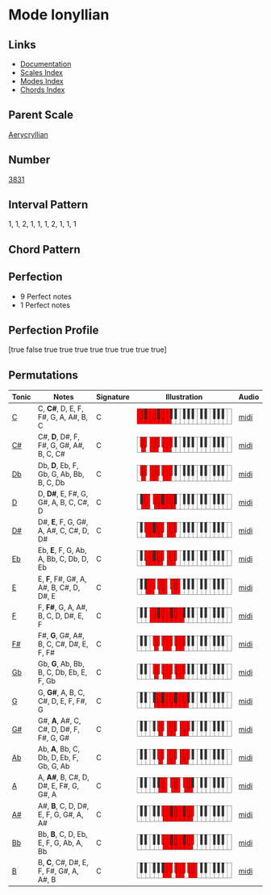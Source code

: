 # Mode Ionyllian

## Links

- [Documentation](README.md)
- [Scales Index](Scales.md)
- [Modes Index](Modes.md)
- [Chords Index](Chords.md)

## Parent Scale

[Aerycryllian](ScaleAerycryllian.md)

## Number

[3831](https://ianring.com/musictheory/scales/3831)

## Interval Pattern

1, 1, 2, 1, 1, 1, 2, 1, 1, 1

## Chord Pattern



## Perfection

- 9 Perfect notes
- 1 Perfect notes

## Perfection Profile

[true false true true true true true true true true]

## Permutations

| Tonic | Notes | Signature | Illustration | Audio |
|-------|-------|-----------|--------------|-------|
| [C](ModeCNaturalIonyllian.md) | C, **C#**, D, E, F, F#, G, A, A#, B, C | C | ![CNaturalIonyllian](ModeCNaturalIonyllian.png) | [midi](https://github.com/edipermadi/music/blob/main/docs/ModeCNaturalIonyllian.mid?raw=true) |
| [C#](ModeCSharpIonyllian.md) | C#, **D**, D#, F, F#, G, G#, A#, B, C, C# | C | ![CSharpIonyllian](ModeCSharpIonyllian.png) | [midi](https://github.com/edipermadi/music/blob/main/docs/ModeCSharpIonyllian.mid?raw=true) |
| [Db](ModeDFlatIonyllian.md) | Db, **D**, Eb, F, Gb, G, Ab, Bb, B, C, Db | C | ![DFlatIonyllian](ModeDFlatIonyllian.png) | [midi](https://github.com/edipermadi/music/blob/main/docs/ModeDFlatIonyllian.mid?raw=true) |
| [D](ModeDNaturalIonyllian.md) | D, **D#**, E, F#, G, G#, A, B, C, C#, D | C | ![DNaturalIonyllian](ModeDNaturalIonyllian.png) | [midi](https://github.com/edipermadi/music/blob/main/docs/ModeDNaturalIonyllian.mid?raw=true) |
| [D#](ModeDSharpIonyllian.md) | D#, **E**, F, G, G#, A, A#, C, C#, D, D# | C | ![DSharpIonyllian](ModeDSharpIonyllian.png) | [midi](https://github.com/edipermadi/music/blob/main/docs/ModeDSharpIonyllian.mid?raw=true) |
| [Eb](ModeEFlatIonyllian.md) | Eb, **E**, F, G, Ab, A, Bb, C, Db, D, Eb | C | ![EFlatIonyllian](ModeEFlatIonyllian.png) | [midi](https://github.com/edipermadi/music/blob/main/docs/ModeEFlatIonyllian.mid?raw=true) |
| [E](ModeENaturalIonyllian.md) | E, **F**, F#, G#, A, A#, B, C#, D, D#, E | C | ![ENaturalIonyllian](ModeENaturalIonyllian.png) | [midi](https://github.com/edipermadi/music/blob/main/docs/ModeENaturalIonyllian.mid?raw=true) |
| [F](ModeFNaturalIonyllian.md) | F, **F#**, G, A, A#, B, C, D, D#, E, F | C | ![FNaturalIonyllian](ModeFNaturalIonyllian.png) | [midi](https://github.com/edipermadi/music/blob/main/docs/ModeFNaturalIonyllian.mid?raw=true) |
| [F#](ModeFSharpIonyllian.md) | F#, **G**, G#, A#, B, C, C#, D#, E, F, F# | C | ![FSharpIonyllian](ModeFSharpIonyllian.png) | [midi](https://github.com/edipermadi/music/blob/main/docs/ModeFSharpIonyllian.mid?raw=true) |
| [Gb](ModeGFlatIonyllian.md) | Gb, **G**, Ab, Bb, B, C, Db, Eb, E, F, Gb | C | ![GFlatIonyllian](ModeGFlatIonyllian.png) | [midi](https://github.com/edipermadi/music/blob/main/docs/ModeGFlatIonyllian.mid?raw=true) |
| [G](ModeGNaturalIonyllian.md) | G, **G#**, A, B, C, C#, D, E, F, F#, G | C | ![GNaturalIonyllian](ModeGNaturalIonyllian.png) | [midi](https://github.com/edipermadi/music/blob/main/docs/ModeGNaturalIonyllian.mid?raw=true) |
| [G#](ModeGSharpIonyllian.md) | G#, **A**, A#, C, C#, D, D#, F, F#, G, G# | C | ![GSharpIonyllian](ModeGSharpIonyllian.png) | [midi](https://github.com/edipermadi/music/blob/main/docs/ModeGSharpIonyllian.mid?raw=true) |
| [Ab](ModeAFlatIonyllian.md) | Ab, **A**, Bb, C, Db, D, Eb, F, Gb, G, Ab | C | ![AFlatIonyllian](ModeAFlatIonyllian.png) | [midi](https://github.com/edipermadi/music/blob/main/docs/ModeAFlatIonyllian.mid?raw=true) |
| [A](ModeANaturalIonyllian.md) | A, **A#**, B, C#, D, D#, E, F#, G, G#, A | C | ![ANaturalIonyllian](ModeANaturalIonyllian.png) | [midi](https://github.com/edipermadi/music/blob/main/docs/ModeANaturalIonyllian.mid?raw=true) |
| [A#](ModeASharpIonyllian.md) | A#, **B**, C, D, D#, E, F, G, G#, A, A# | C | ![ASharpIonyllian](ModeASharpIonyllian.png) | [midi](https://github.com/edipermadi/music/blob/main/docs/ModeASharpIonyllian.mid?raw=true) |
| [Bb](ModeBFlatIonyllian.md) | Bb, **B**, C, D, Eb, E, F, G, Ab, A, Bb | C | ![BFlatIonyllian](ModeBFlatIonyllian.png) | [midi](https://github.com/edipermadi/music/blob/main/docs/ModeBFlatIonyllian.mid?raw=true) |
| [B](ModeBNaturalIonyllian.md) | B, **C**, C#, D#, E, F, F#, G#, A, A#, B | C | ![BNaturalIonyllian](ModeBNaturalIonyllian.png) | [midi](https://github.com/edipermadi/music/blob/main/docs/ModeBNaturalIonyllian.mid?raw=true) |
